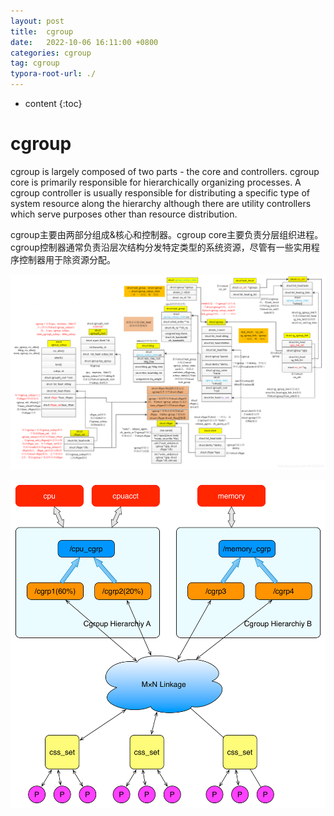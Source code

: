 ```yaml
---
layout: post
title:  cgroup
date:   2022-10-06 16:11:00 +0800
categories: cgroup
tag: cgroup
typora-root-url: ./
---
```


* content
{:toc}

# cgroup



cgroup is largely composed of two parts - the core and controllers. cgroup core is primarily responsible for hierarchically organizing processes.  A cgroup controller is usually responsible for distributing a specific type of system resource along the hierarchy although there are utility controllers which serve purposes other than resource distribution.

cgroup主要由两部分组成&核心和控制器。cgroup core主要负责分层组织进程。cgroup控制器通常负责沿层次结构分发特定类型的系统资源，尽管有一些实用程序控制器用于除资源分配。

![img](cgroup.assets/watermark,type_ZmFuZ3poZW5naGVpdGk,shadow_10,text_aHR0cHM6Ly9ibG9nLmNzZG4ubmV0L2h1MTYxMDU1MjMzNg==,size_16,color_FFFFFF,t_70.png)

![cgroups层级结构示意图](cgroup.assets/3982f44c.png)



